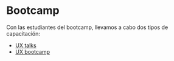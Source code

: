 # Bootcamp

Con las estudiantes del bootcamp, llevamos a cabo dos tipos de capacitación:

* [UX talks]()
* [UX bootcamp](/curricula_ux/01-bootcamp/02-user-experience-design-bootcamp/)